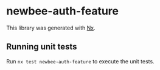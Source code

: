 # newbee-auth-feature

This library was generated with [Nx](https://nx.dev).

## Running unit tests

Run `nx test newbee-auth-feature` to execute the unit tests.
